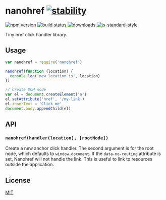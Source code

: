 # nanohref [![stability][0]][1]
[![npm version][2]][3] [![build status][4]][5]
[![downloads][8]][9] [![js-standard-style][10]][11]

Tiny href click handler library.

## Usage
```js
var nanohref = require('nanohref')

nanohref(function (location) {
  console.log('new location is', location)
})

// Create DOM node
var el = document.createElement('a')
el.setAttribute('href', '/my-link')
el.innerText = 'Click me'
document.body.appendChild(el)
```

## API
### `nanohref(handler(location), [rootNode])`
Create a new anchor click handler. The second argument is for the root node,
which defaults to `window.document`. If the `data-no-routing` attribute is set,
Nanohref will not handle the link. This is useful to link to resources outside
the application.

## License
[MIT](https://tldrlegal.com/license/mit-license)

[0]: https://img.shields.io/badge/stability-experimental-orange.svg?style=flat-square
[1]: https://nodejs.org/api/documentation.html#documentation_stability_index
[2]: https://img.shields.io/npm/v/nanohref.svg?style=flat-square
[3]: https://npmjs.org/package/nanohref
[4]: https://img.shields.io/travis/yoshuawuyts/nanohref/master.svg?style=flat-square
[5]: https://travis-ci.org/yoshuawuyts/nanohref
[6]: https://img.shields.io/codecov/c/github/yoshuawuyts/nanohref/master.svg?style=flat-square
[7]: https://codecov.io/github/yoshuawuyts/nanohref
[8]: http://img.shields.io/npm/dm/nanohref.svg?style=flat-square
[9]: https://npmjs.org/package/nanohref
[10]: https://img.shields.io/badge/code%20style-standard-brightgreen.svg?style=flat-square
[11]: https://github.com/feross/standard
